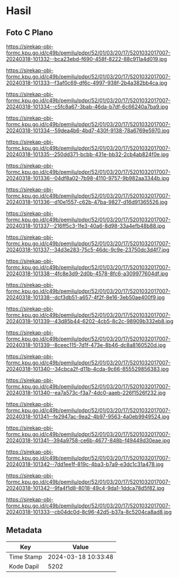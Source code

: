 # Hasil

## Foto C Plano

https://sirekap-obj-formc.kpu.go.id/c49b/pemilu/pdpr/52/01/03/20/17/5201032017007-20240318-101332--bca23ebd-f690-458f-8222-88c911a4d019.jpg

https://sirekap-obj-formc.kpu.go.id/c49b/pemilu/pdpr/52/01/03/20/17/5201032017007-20240318-101333--f3af0c69-df6c-4997-938f-2b4a382bb4ca.jpg

https://sirekap-obj-formc.kpu.go.id/c49b/pemilu/pdpr/52/01/03/20/17/5201032017007-20240318-101334--c5fc8a67-3bab-46da-b7df-6c66240a7ba9.jpg

https://sirekap-obj-formc.kpu.go.id/c49b/pemilu/pdpr/52/01/03/20/17/5201032017007-20240318-101334--59dea4b6-4bd7-430f-9138-78a6769e5970.jpg

https://sirekap-obj-formc.kpu.go.id/c49b/pemilu/pdpr/52/01/03/20/17/5201032017007-20240318-101335--250dd371-bcbb-431e-bb32-2cb4ab824f0e.jpg

https://sirekap-obj-formc.kpu.go.id/c49b/pemilu/pdpr/52/01/03/20/17/5201032017007-20240318-101336--04df8a02-7b98-4110-9757-9b982aa3344b.jpg

https://sirekap-obj-formc.kpu.go.id/c49b/pemilu/pdpr/52/01/03/20/17/5201032017007-20240318-101336--d10e1557-c62b-47ba-9827-d16d91365526.jpg

https://sirekap-obj-formc.kpu.go.id/c49b/pemilu/pdpr/52/01/03/20/17/5201032017007-20240318-101337--216ff5c3-1fe3-40a6-8d98-33a4efb48b88.jpg

https://sirekap-obj-formc.kpu.go.id/c49b/pemilu/pdpr/52/01/03/20/17/5201032017007-20240318-101337--34d3e283-75c5-46dc-9c9e-23750dc3d4f7.jpg

https://sirekap-obj-formc.kpu.go.id/c49b/pemilu/pdpr/52/01/03/20/17/5201032017007-20240318-101338--4fc8e3d9-2d0b-4578-8fc6-a309977604df.jpg

https://sirekap-obj-formc.kpu.go.id/c49b/pemilu/pdpr/52/01/03/20/17/5201032017007-20240318-101338--dcf3db51-a657-4f2f-8e16-3eb50ae400f9.jpg

https://sirekap-obj-formc.kpu.go.id/c49b/pemilu/pdpr/52/01/03/20/17/5201032017007-20240318-101339--43d85b44-6202-4cb5-8c2c-98909b332eb8.jpg

https://sirekap-obj-formc.kpu.go.id/c49b/pemilu/pdpr/52/01/03/20/17/5201032017007-20240318-101339--8ceec115-7d1f-473e-8b46-dc8a8160520d.jpg

https://sirekap-obj-formc.kpu.go.id/c49b/pemilu/pdpr/52/01/03/20/17/5201032017007-20240318-101340--34cbca2f-d11b-4cda-9c66-855529856383.jpg

https://sirekap-obj-formc.kpu.go.id/c49b/pemilu/pdpr/52/01/03/20/17/5201032017007-20240318-101340--ea7a573c-f3a7-4dc0-aaeb-226f1526f232.jpg

https://sirekap-obj-formc.kpu.go.id/c49b/pemilu/pdpr/52/01/03/20/17/5201032017007-20240318-101341--fe2947ac-9ea2-4b97-9563-4a0eb9949524.jpg

https://sirekap-obj-formc.kpu.go.id/c49b/pemilu/pdpr/52/01/03/20/17/5201032017007-20240318-101341--394a9758-ce6b-4677-848b-f49449d30eae.jpg

https://sirekap-obj-formc.kpu.go.id/c49b/pemilu/pdpr/52/01/03/20/17/5201032017007-20240318-101342--7dd1ee1f-819c-4ba3-b7a9-e3dc1c31a478.jpg

https://sirekap-obj-formc.kpu.go.id/c49b/pemilu/pdpr/52/01/03/20/17/5201032017007-20240318-101342--9fa4f1d8-8018-49c4-9da1-1ddca78d5f82.jpg

https://sirekap-obj-formc.kpu.go.id/c49b/pemilu/pdpr/52/01/03/20/17/5201032017007-20240318-101333--cb04dc0d-8c96-42d5-b37a-8c5204ca8ad8.jpg


## Metadata

| Key        | Value               |
| ---------- | ------------------- |
| Time Stamp | 2024-03-18 10:33:48 |
| Kode Dapil | 5202                |



